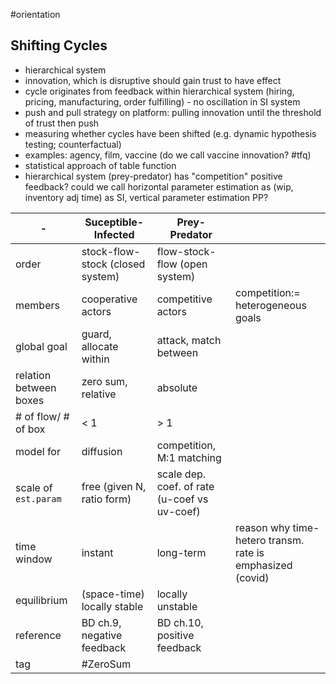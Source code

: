 #orientation 
## Shifting Cycles
- hierarchical system
- innovation, which is disruptive should gain trust to have effect
- cycle originates from feedback within hierarchical system (hiring, pricing, manufacturing, order fulfilling) - no oscillation in SI system 
- push and pull strategy on platform: pulling innovation until the threshold of trust then push
- measuring whether cycles have been shifted (e.g. dynamic hypothesis testing; counterfactual)
- examples: agency, film, vaccine (do we call vaccine innovation? #tfq)
- statistical approach of table function
- hierarchical system (prey-predator) has "competition" positive feedback? could we call horizontal parameter estimation as (wip, inventory adj time) as SI, vertical parameter estimation PP?

| -                      | Suceptible-Infected           | Prey-Predator                                |                                                        |
| ---------------------- | ----------------------------- | -------------------------------------------- | ------------------------------------------------------ |
| order                  | stock-flow-stock  (closed system) | flow-stock-flow (open system)                  |                                                        |
| members                | cooperative actors            | competitive actors                           | competition:= heterogeneous goals                      |
| global goal            | guard, allocate within        | attack, match between                        |                                                        |
| relation between boxes | zero sum, relative            | absolute                                     |                                                        |
| # of flow/ # of box    | < 1                           | > 1                                          |                                                        |
| model for              | diffusion                     | competition, M:1 matching                    |                                                        |
| scale of `est.param`   | free (given N, ratio form)    | scale dep. coef. of rate (u-coef vs uv-coef) |                                                        |
| time window            | instant                       | long-term                                    | reason why time-hetero transm. rate is emphasized (covid) |
| equilibrium            | (space-time) locally stable   | locally unstable                             |                                                        |
| reference              | BD ch.9, negative feedback    | BD ch.10, positive feedback                  |                                                        |
| tag                    |       #ZeroSum                         |                                              |                                                        |


